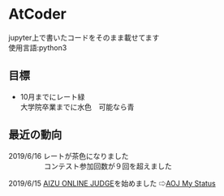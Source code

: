 # AtCoder
jupyter上で書いたコードをそのまま載せてます  
使用言語:python3
## 目標
- 10月までにレート緑  
  大学院卒業までに水色　可能なら青
        
## 最近の動向

2019/6/16 レートが茶色になりました  
　　　　　コンテスト参加回数が９回を超えました

2019/6/15 [AIZU ONLINE JUDGE](http://judge.u-aizu.ac.jp/onlinejudge/)を始めました ⇨[AOJ My Status](http://judge.u-aizu.ac.jp/onlinejudge/user.jsp?id=fuhide)
